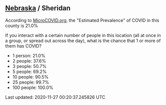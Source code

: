 
## [Nebraska](/united-states/nebraska) / Sheridan

According to [MicroCOVID.org](http://microcovid.org),
the "Estimated Prevalence" of COVID in this county is 21.0%

If you interact with a certain number of people in this location
(all at once in a group, or spread out across the day), what is the chance that
1 or more of them has COVID?

- 1 person: 21.0%
- 2 people: 37.6%
- 3 people: 50.7%
- 5 people: 69.2%
- 10 people: 90.5%
- 25 people: 99.7%
- 100 people: 100.0%

Last updated: 2020-11-27 00:20:37.245826 UTC
